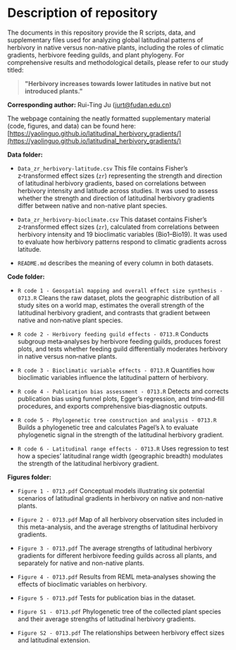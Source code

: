 # Description of repository

The documents in this repository provide the R scripts, data, and supplementary files used for analyzing global latitudinal patterns of herbivory in native versus non-native plants, including the roles of climatic gradients, herbivore feeding guilds, and plant phylogeny. For comprehensive results and methodological details, please refer to our study titled:

> **"Herbivory increases towards lower latitudes in native but not introduced plants."**

**Corresponding author:** Rui-Ting Ju ([jurt@fudan.edu.cn](mailto:jurt@fudan.edu.cn))   

The webpage containing the neatly formatted supplementary material (code, figures, and data) can be found here:  
[https://yaolinguo.github.io/latitudinal_herbivory_gradients/](https://yaolinguo.github.io/latitudinal_herbivory_gradients/)

**Data folder:**

- `Data_zr_herbivory-latitude.csv`   This file contains Fisher’s z‑transformed effect sizes (`zr`) representing the strength and direction of latitudinal herbivory gradients, based on correlations between herbivory intensity and latitude across studies. It was used to assess whether the strength and direction of latitudinal herbivory gradients differ between native and non-native plant species.
  
- `Data_zr_herbivory-bioclimate.csv`  This dataset contains Fisher’s z‑transformed effect sizes (`zr`), calculated from correlations between herbivory intensity and 19 bioclimatic variables (Bio1–Bio19). It was used to evaluate how herbivory patterns respond to climatic gradients across latitude.

- `README.md`  describes the meaning of every column in both datasets.

**Code folder:**

- `R code 1 - Geospatial mapping and overall effect size synthesis - 0713.R`  Cleans the raw dataset, plots the geographic distribution of all study sites on a world map, estimates the overall strength of the latitudinal herbivory gradient, and contrasts that gradient between native and non‑native plant species.

- `R code 2 - Herbivory feeding guild effects - 0713.R`  Conducts subgroup meta‑analyses by herbivore feeding guilds, produces forest plots, and tests whether feeding guild differentially moderates herbivory in native versus non‑native plants.

- `R code 3 - Bioclimatic variable effects - 0713.R`  Quantifies how bioclimatic variables influence the latitudinal pattern of herbivory.

- `R code 4 - Publication bias assessment - 0713.R`  Detects and corrects publication bias using funnel plots, Egger’s regression, and trim‑and‑fill procedures, and exports comprehensive bias‑diagnostic outputs.

- `R code 5 - Phylogenetic tree construction and analysis - 0713.R`  Builds a phylogenetic tree and calculates Pagel’s λ to evaluate phylogenetic signal in the strength of the latitudinal herbivory gradient.

- `R code 6 - Latitudinal range effects - 0713.R`  Uses regression to test how a species’ latitudinal range width (geographic breadth) modulates the strength of the latitudinal herbivory gradient.

**Figures folder:**

- `Figure 1 - 0713.pdf`  Conceptual models illustrating six potential scenarios of latitudinal gradients in herbivory on native and non-native plants.

- `Figure 2 - 0713.pdf`  Map of all herbivory observation sites included in this meta-analysis, and the average strengths of latitudinal herbivory gradients.

- `Figure 3 - 0713.pdf`  The average strengths of latitudinal herbivory gradients for different herbivore feeding guilds across all plants, and separately for native and non-native plants.

- `Figure 4 - 0713.pdf`  Results from REML meta‑analyses showing the effects of bioclimatic variables on herbivory.
  
- `Figure 5 - 0713.pdf`  Tests for publication bias in the dataset.
       
- `Figure S1 - 0713.pdf`  Phylogenetic tree of the collected plant species and their average strengths of latitudinal herbivory gradients.
         
- `Figure S2 - 0713.pdf`  The relationships between herbivory effect sizes and latitudinal extension.
